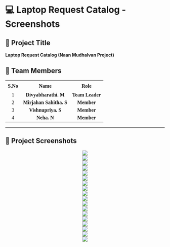 # 💻 Laptop Request Catalog - Screenshots  

## 📌 Project Title  
**Laptop Request Catalog (Naan Mudhalvan Project)**  

## 👥 Team Members  

<table style="border-collapse:collapse; text-align:center; font-family:'Times New Roman', serif;">
  <tr>
    <th style="padding:8px;">S.No</th>
    <th style="padding:8px;">Name</th>
    <th style="padding:8px;">Role</th>
  </tr>
  <tr>
    <td>1</td>
    <td><b>Divyabharathi. M</b></td>
    <td><b>Team Leader</b></td>
  </tr>
  <tr>
    <td>2</td>
    <td><b>Mirjahan Sahitha. S</b></td>
    <td><b>Member</b></td>
  </tr>
  <tr>
    <td>3</td>
    <td><b>Vishnupriya. S</b></td>
    <td><b>Member</b></td>
  </tr>
  <tr>
    <td>4</td>
    <td><b>Neha. N</b></td>
    <td><b>Member</b></td>
  </tr>
</table>  

---

## 📸 Project Screenshots  

<p align="center">
  <img src="./Screenshot_2025-09-05-14-46-34-889_com.android.chrome-edit.jpg"><br>
  <img src="./Screenshot_2025-09-05-14-46-49-702_com.android.chrome-edit.jpg"><br>
  <img src="./Screenshot_2025-09-05-14-47-08-313_com.android.chrome-edit.jpg"><br>
  <img src="./IMG_20250905_151615.jpg"><br>
  <img src="./IMG_20250905_151643.jpg"><br>
  <img src="./IMG_20250905_151701.jpg"><br>
  <img src="./IMG_20250905_151721.jpg"><br>
  <img src="./IMG_20250905_151735.jpg"><br>
  <img src="./IMG_20250905_151749.jpg"><br>
  <img src="./IMG_20250905_151805.jpg"><br>
  <img src="./IMG_20250905_151818.jpg"><br>
  <img src="./IMG_20250905_151831.jpg"><br>
  <img src="./IMG_20250905_151905.jpg"><br>
  <img src="./IMG_20250905_152003.jpg"><br>
  <img src="./IMG_20250905_152028.jpg"><br>
  <img src="./IMG_20250905_152043.jpg"><br>
  <img src="./IMG_20250905_152055.jpg"><br>
  <img src="./Screenshot_2025-09-05-14-47-45-116_com.android.chrome-edit.jpg"><br>
</p>
